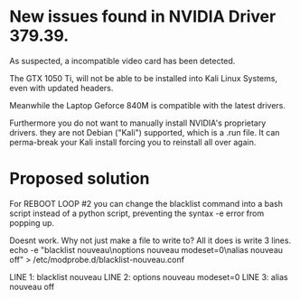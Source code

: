 # New issues found in NVIDIA Driver 379.39.

As suspected, a incompatible video card has been detected.

The GTX 1050 Ti, will not be able to be installed into Kali Linux Systems, even with updated headers. 

Meanwhile the Laptop Geforce 840M is compatible with the latest drivers. 

Furthermore you do not want to manually install NVIDIA's proprietary drivers. they are not Debian ("Kali") supported, which is a .run file. It can perma-break your Kali install forcing you to reinstall all over again.

# Proposed solution

For REBOOT LOOP #2 you can change the blacklist command into a bash script instead of a python script, preventing the syntax -e error from popping up.

Doesnt work. Why not just make a file to write to? All it does is write 3 lines. echo -e "blacklist nouveau\noptions nouveau modeset=0\nalias nouveau off" > /etc/modprobe.d/blacklist-nouveau.conf

LINE 1: blacklist nouveau
LINE 2: options nouveau modeset=0
LINE 3: alias nouveau off
